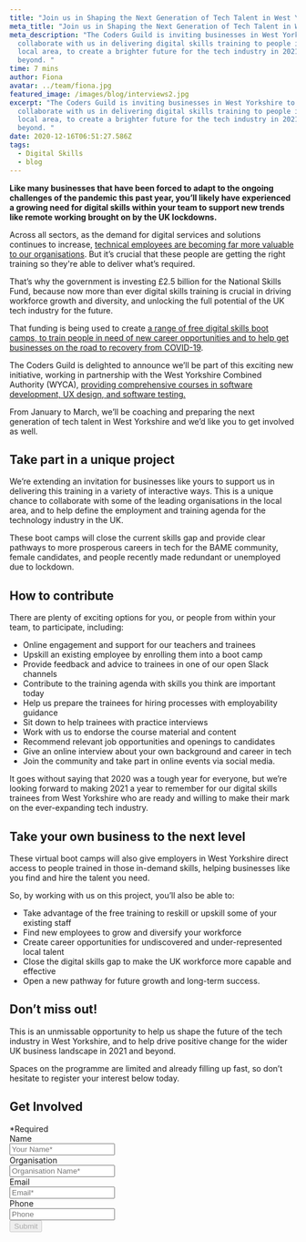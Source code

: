 ```yaml
---
title: "Join us in Shaping the Next Generation of Tech Talent in West Yorkshire "
meta_title: "Join us in Shaping the Next Generation of Tech Talent in West Yorkshire "
meta_description: "The Coders Guild is inviting businesses in West Yorkshire to
  collaborate with us in delivering digital skills training to people in the
  local area, to create a brighter future for the tech industry in 2021 and
  beyond. "
time: 7 mins
author: Fiona
avatar: ../team/fiona.jpg
featured_image: /images/blog/interviews2.jpg
excerpt: "The Coders Guild is inviting businesses in West Yorkshire to
  collaborate with us in delivering digital skills training to people in the
  local area, to create a brighter future for the tech industry in 2021 and
  beyond. "
date: 2020-12-16T06:51:27.586Z
tags:
  - Digital Skills
  - blog
---
```

**Like many businesses that have been forced to adapt to the ongoing challenges of the pandemic this past year, you’ll likely have experienced a growing need for digital skills within your team to support new trends like remote working brought on by the UK lockdowns.**

Across all sectors, as the demand for digital services and solutions continues to increase, [technical employees are becoming far more valuable to our organisations](https://thecodersguild.org.uk/blog/hiring-developer-apprentice-sme-thrive-2021/). But it’s crucial that these people are getting the right training so they're able to deliver what’s required. 

That’s why the government is investing £2.5 billion for the National Skills Fund, because now more than ever digital skills training is crucial in driving workforce growth and diversity, and unlocking the full potential of the UK tech industry for the future. 

That funding is being used to create [a range of free digital skills boot camps, to train people in need of new career opportunities and to help get businesses on the road to recovery from COVID-19](https://www.skillsbootcamps.com/).

The Coders Guild is delighted to announce we’ll be part of this exciting new initiative, working in partnership with the West Yorkshire Combined Authority (WYCA), [providing comprehensive courses in software development, UX design, and software testing.](https://thecodersguild.org.uk/blog/free-tech-boot-camps-for-west-yorkshire/) 

From January to March, we’ll be coaching and preparing the next generation of tech talent in West Yorkshire and we’d like you to get involved as well. 

## Take part in a unique project

We’re extending an invitation for businesses like yours to support us in delivering this training in a variety of interactive ways. This is a unique chance to collaborate with some of the leading organisations in the local area, and to help define the employment and training agenda for the technology industry in the UK. 

These boot camps will close the current skills gap and provide clear pathways to more prosperous careers in tech for the BAME community, female candidates, and people recently made redundant or unemployed due to lockdown. 

## How to contribute 

There are plenty of exciting options for you, or people from within your team, to participate, including:

* Online engagement and support for our teachers and trainees
* Upskill an existing employee by enrolling them into a boot camp 
* Provide feedback and advice to trainees in one of our open Slack channels
* Contribute to the training agenda with skills you think are important today
* Help us prepare the trainees for hiring processes with employability guidance
* Sit down to help trainees with practice interviews 
* Work with us to endorse the course material and content
* Recommend relevant job opportunities and openings to candidates
* Give an online interview about your own background and career in tech
* Join the community and take part in online events via social media. 

It goes without saying that 2020 was a tough year for everyone, but we’re looking forward to making 2021 a year to remember for our digital skills trainees from West Yorkshire who are ready and willing to make their mark on the ever-expanding tech industry.

## Take your own business to the next level 

These virtual boot camps will also give employers in West Yorkshire direct access to people trained in those in-demand skills, helping businesses like you find and hire the talent you need.

So, by working with us on this project, you’ll also be able to:

* Take advantage of the free training to reskill or upskill some of your existing staff 
* Find new employees to grow and diversify your workforce 
* Create career opportunities for undiscovered and under-represented local talent
* Close the digital skills gap to make the UK workforce more capable and effective
* Open a new pathway for future growth and long-term success.

## Don’t miss out!

This is an unmissable opportunity to help us shape the future of the tech industry in West Yorkshire, and to help drive positive change for the wider UK business landscape in 2021 and beyond.

Spaces on the programme are limited and already filling up fast, so don’t hesitate to register your interest below today.

<div class="overflow-hidden md:max-w-xs md:mx-auto">
  <div>
    <h2 class="leading-3xl text-2xl">Get Involved</h2>
  </div>
  <form  method="POST" action="https://formspree.io/f/mzbkjqly" id="contact-form" class="relative">
    <div class="required-pop-up absolute text-red-100 w-full text-xs leading-xs text-right mb-2 hidden">*Required</div>
    <div>
      <div class="mb-4">
        <label for="full_name" class="sr-only">Name</label>
        <div class="relative">
          <input id="name" name="name" type="text" class="form-input-field rounded block w-full py-2 px-3 border-1 placeholder-black required" placeholder="Your Name*" maxlength="50" data-regex="^\\\[a-zA-Z ]+$" data-valid="false" required/>
          <span class="form-error text-xs leading-xs text-red-100" data-message="Only alphabetical values are allowed" aria-hidden="true" role="alert"></span>
        </div>
      </div>
      <div class="mb-4">
        <label for="org" >Organisation</label>
        <div class="relative">
          <input id="org" name="org" type="text" class="form-input-field rounded block w-full py-2 px-3 border-1 placeholder-black required" placeholder="Organisation Name*" maxlength="80" />
        </div>
      </div>
      <div class="mb-4">
        <label for="email" class="sr-only">Email</label>
        <div class="relative">
          <input name="_replyto" id="email" type="email" class="form-input-field rounded block w-full py-2 px-3 border-1 placeholder-black required" placeholder="Email*" maxlength="50" data-regex="\S+@\S+\.\S+" data-valid="false" required />
          <span class="form-error text-xs leading-xs text-red-100" data-message="Please check if provided email is correct" aria-hidden="true" role="alert"></span>
        </div>
      </div>
      <div class="mb-4">
        <label for="phone" class="sr-only">Phone</label>
        <div class="relative">
          <input id="phone" class="form-input-field rounded block w-full py-2 px-3 border-1 placeholder-black" maxlength="14" placeholder="Phone" data-valid="false" data-regex="^\\\[+0-9]+$"/>
          <span class="form-error text-xs leading-xs text-red-100" data-message="Only numeric values are allowed" aria-hidden="true" role="alert"></span>
        </div>
      </div>
    <div>
      <button type="submit" id="submit" class="contact-btn rounded font-heading font-bold w-full block py-2 px-6 border border-transparent text-white bg-blue-200 hover:bg-blue-100 focus:bg-blue-100 active:bg-blue-100 transition duration-150 ease-in-out" disabled>
        Submit
      </button>
    </div>
  </form>
</div>